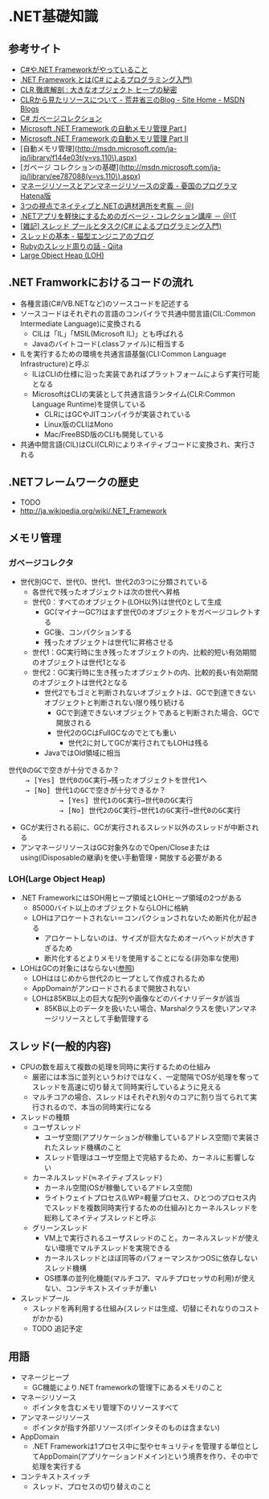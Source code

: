 # .NET基礎知識

## 参考サイト
* [C#や.NET Frameworkがやっていること](http://www.slideshare.net/ufcpp/cnet-framework)
* [.NET Framework とは(C# によるプログラミング入門)](http://ufcpp.net/study/csharp/ab_dotnet.html)
* [CLR 徹底解剖 : 大きなオブジェクト ヒープの秘密](http://msdn.microsoft.com/ja-jp/magazine/cc534993.aspx)
* [CLRから見たリソースについて - 荒井省三のBlog - Site Home - MSDN Blogs](http://blogs.msdn.com/b/shozoa/archive/2010/09/08/about-resources-on-clr.aspx)
* [C# ガベージコレクション](http://uchukamen.com/Programming/GC/#.NET_Framework_のメモリ管理の内部動作)
* [Microsoft .NET Framework の自動メモリ管理 Part Ⅰ](http://msdn.microsoft.com/ja-jp/library/bb985010.aspx)
* [Microsoft .NET Framework の自動メモリ管理 Part Ⅱ](http://msdn.microsoft.com/ja-jp/library/dd297765.aspx)
* [自動メモリ管理](http://msdn.microsoft.com/ja-jp/library/f144e03t(v=vs.110\).aspx)
* [ガベージ コレクションの基礎](http://msdn.microsoft.com/ja-jp/library/ee787088(v=vs.110\).aspx)
* [マネージリソースとアンマネージリソースの定義 - 憂国のプログラマ Hatena版](http://d.hatena.ne.jp/hilapon/20100904/1283570083)
* [3つの視点でネイティブと.NETの適材適所を考察 － ＠I](http://www.atmarkit.co.jp/fdotnet/chushin/greatblogentry_11/greatblogentry_11_01.html)
* [.NETアプリを軽快にするためのガベージ・コレクション講座 － ＠IT](http://www.atmarkit.co.jp/fdotnet/directxworld/directxworld06/directxworld06_01.html)
* [\[雑記\] スレッド プールとタスク(C# によるプログラミング入門)](http://ufcpp.net/study/csharp/misc_task.html)
* [スレッドの基本 - 猫型エンジニアのブログ](http://alexei-karamazov.hatenablog.com/entry/2014/04/20/105644)
* [Rubyのスレッド周りの話 - Qiita](http://qiita.com/motsat/items/8c9b6bc56152444f50a0)
* [Large Object Heap (LOH)](http://article.higlabo.com/ja/large_object_heap.html)

## .NET Framworkにおけるコードの流れ
* 各種言語(C#/VB.NETなど)のソースコードを記述する
* ソースコードはそれぞれの言語のコンパイラで共通中間言語(CIL:Common Intermediate Language)に変換される
    * CILは「IL」「MSIL(Microsoft IL)」とも呼ばれる
    * Javaのバイトコード(.classファイル)に相当する
* ILを実行するための環境を共通言語基盤(CLI:Common Language Infrastructure)と呼ぶ
    * ILはCLIの仕様に沿った実装であればプラットフォームによらず実行可能となる
    * MicrosoftはCLIの実装として共通言語ランタイム(CLR:Common Language Runtime)を提供している
        * CLRにはGCやJITコンパイラが実装されている
        * Linux版のCLIはMono
        * Mac/FreeBSD版のCLIも開発している
* 共通中間言語(CIL)はCLI(CLR)によりネイティブコードに変換され、実行される

## .NETフレームワークの歴史
* TODO
* http://ja.wikipedia.org/wiki/.NET_Framework

## メモリ管理

### ガベージコレクタ
* 世代別GCで、世代0、世代1、世代2の3つに分類されている
    * 各世代で残ったオブジェクトは次の世代へ昇格
    * 世代0：すべてのオブジェクト(LOH以外)は世代0として生成
        * GC(マイナーGC?)はまず世代0のオブジェクトをガベージコレクトする
        * GC後、コンパクションする
        * 残ったオブジェクトは世代1に昇格させる
    * 世代1：GC実行時に生き残ったオブジェクトの内、比較的短い有効期間のオブジェクトは世代1となる
    * 世代2：GC実行時に生き残ったオブジェクトの内、比較的長い有効期間のオブジェクトは世代2となる
        * 世代2でもゴミと判断されないオブジェクトは、GCで到達できないオブジェクトと判断されない限り残り続ける
            * GCで到達できないオブジェクトであると判断された場合、GCで開放される
            * 世代2のGCはFullGCなのでとても重い
                * 世代2に対してGCが実行されてもLOHは残る
        * JavaではOld領域に相当
<pre>
世代0のGCで空きが十分できるか？
    → [Yes] 世代0のGC実行→残ったオブジェクトを世代1へ
    → [No] 世代1のGCで空きが十分できるか？
            → [Yes] 世代1のGC実行→世代0のGC実行
            → [No] 世代2のGC実行→世代1のGC実行→世代0のGC実行
</pre>
* GCが実行される前に、GCが実行されるスレッド以外のスレッドが中断される
* アンマネージリソースはGC対象外なのでOpen/Closeまたはusing(IDisposableの継承)を使い手動管理・開放する必要がある

### LOH(Large Object Heap)
* .NET FrameworkにはSOH用ヒープ領域とLOHヒープ領域の2つがある
    * 85000バイト以上のオブジェクトならLOHに格納
    * LOHはアロケートされない＝コンパクションされないため断片化が起きる
        * アロケートしないのは、サイズが巨大なためオーバヘッドが大きすぎるため
        * 断片化するとよりメモリを使用することになる(非効率な使用)
* LOHはGCの対象にはならない([参照](http://d.hatena.ne.jp/hilapon/20100904#c))
    * LOHははじめから世代2のヒープとして作成されるため
    * AppDomainがアンロードされるまで開放されない
    * LOHは85KB以上の巨大な配列や画像などのバイナリデータが該当
        * 85KB以上のデータを扱いたい場合、Marshalクラスを使いアンマネージリソースとして手動管理する

## スレッド(一般的内容)
* CPUの数を超えて複数の処理を同時に実行するための仕組み
    * 厳密には本当に並列というわけではなく、一定間隔でOSが処理を奪ってスレッドを高速に切り替えて同時実行しているように見える
    * マルチコアの場合、スレッドはそれぞれ別々のコアに割り当てられて実行されるので、本当の同時実行になる
* スレッドの種類
    * ユーザスレッド
        * ユーザ空間(アプリケーションが稼働しているアドレス空間)で実装されたスレッド機構のこと
        * スレッド管理はユーザ空間上で完結するため、カーネルに影響しない
    * カーネルスレッド(≒ネイティブスレッド)
        * カーネル空間(OSが稼働しているアドレス空間)
        * ライトウェイトプロセス(LWP=軽量プロセス、ひとつのプロセス内でスレッドを複数同時実行するための仕組み)とカーネルスレッドを総称してネイティブスレッドと呼ぶ
    * グリーンスレッド
        * VM上で実行されるユーザスレッドのこと。カーネルスレッドが使えない環境でマルチスレッドを実現できる
        * カーネルスレッドとほぼ同等のパフォーマンスかつOSに依存しないスレッド機構
        * OS標準の並列化機能(マルチコア、マルチプロセッサの利用)が使えない、コンテキストスイッチが重い
* スレッドプール
    * スレッドを再利用する仕組み(スレッドは生成、切替にそれなりのコストがかかる)
    * TODO 追記予定

## 用語
* マネージヒープ
    * GC機能により.NET frameworkの管理下にあるメモリのこと
* マネージリソース
    * ポインタを含むメモリ管理下のリソースすべて
* アンマネージリソース
    * ポインタが指す外部リソース(ポインタそのものは含まない)
* AppDomain
    * .NET Frameworkは1プロセス中に型やセキュリティを管理する単位としてAppDomain(アプリケーションドメイン)という境界を作り、その中で処理を実行する
* コンテキストスイッチ
    * スレッド、プロセスの切り替えのこと

